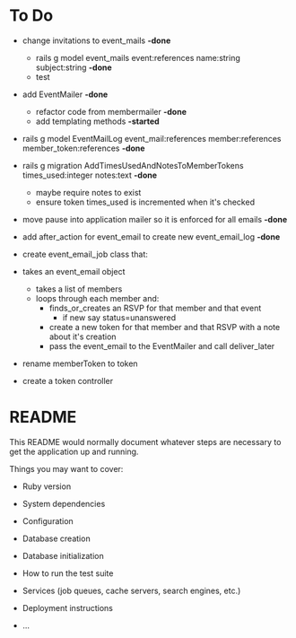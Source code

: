 # To Do
- change invitations to event_mails <b>-done</b>
  - rails g model event_mails event:references name:string subject:string <b>-done</b>
  - test
- add EventMailer  <b>-done</b>
  - refactor code from membermailer <b>-done</b>
  - add templating methods <b>-started</b>
- rails g model EventMailLog event_mail:references member:references member_token:references <b>-done</b>
- rails g migration AddTimesUsedAndNotesToMemberTokens times_used:integer notes:text  <b>-done</b>
  - maybe require notes to exist
  - ensure token times_used is incremented when it's checked
- move pause into application mailer so it is enforced for all emails <b>-done</b>
- add after_action for event_email to create new event_email_log  <b>-done</b>
- create event_email_job class that:
- takes an event_email object
  - takes a list of members
  - loops through each member and:
    - finds_or_creates an RSVP for that member and that event
      - if new say status=unanswered
    - create a new token for that member and that RSVP with a note about it's creation
    - pass the event_email to the EventMailer and call deliver_later


- rename memberToken to token
- create a token controller



# README

This README would normally document whatever steps are necessary to get the
application up and running.

Things you may want to cover:

* Ruby version

* System dependencies

* Configuration

* Database creation

* Database initialization

* How to run the test suite

* Services (job queues, cache servers, search engines, etc.)

* Deployment instructions

* ...

